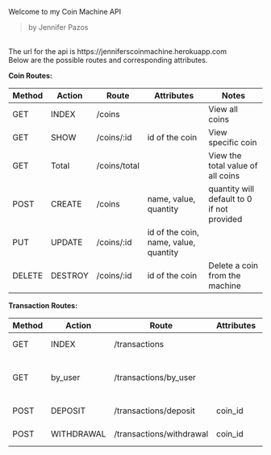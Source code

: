 Welcome to my Coin Machine API

 > by Jennifer Pazos

 <br />
 The url for the api is https://jenniferscoinmachine.herokuapp.com
 <br />
 Below are the possible routes and corresponding attributes.

 <br />


**Coin Routes:**

| Method | Action | Route | Attributes | Notes |
|--------|--------|------|------|-------|
| GET |  INDEX | /coins|           | View all coins |
| GET |  SHOW | /coins/:id | id of the coin| View specific coin|
| GET | Total | /coins/total |    | View the total value of all coins|
| POST | CREATE | /coins | name, value, quantity | quantity will default to 0 if not provided|
| PUT | UPDATE | /coins/:id | id of the coin, name, value, quantity| |
| DELETE | DESTROY | /coins/:id | id of the coin |Delete a coin from the machine|





**Transaction Routes:**

| Method | Action | Route | Attributes | Notes|
|--------|--------|-------|------------|------|
| GET | INDEX |/transactions||View all transactions|
| GET | by_user | /transactions/by_user | |View all transactions in order of user|
| POST | DEPOSIT | /transactions/deposit | coin_id | Deposit a coin|
| POST | WITHDRAWAL | /transactions/withdrawal | coin_id | Withdraw a coin|
